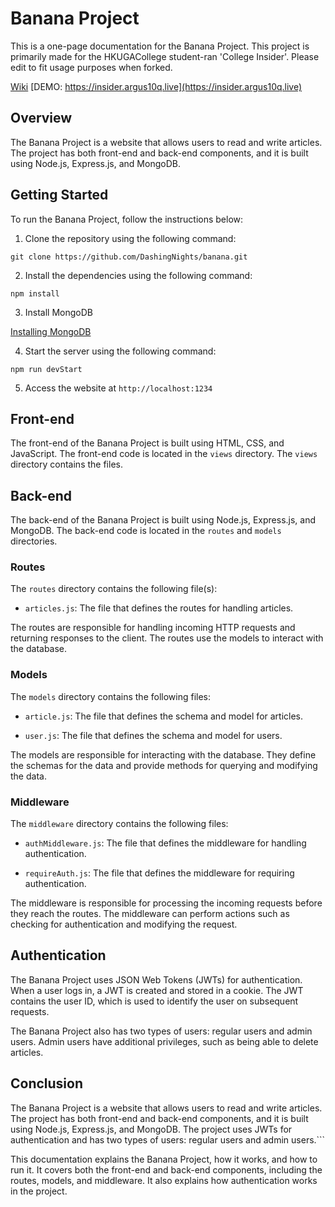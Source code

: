 # Banana Project

This is a one-page documentation for the Banana Project. This project is primarily made for the HKUGACollege student-ran 'College Insider'. Please edit to fit usage purposes when forked.

[Wiki](https://github.com/DashingNights/banana/wiki)
[DEMO: https://insider.argus10q.live](https://insider.argus10q.live)
## Overview

The Banana Project is a website that allows users to read and write articles. The project has both front-end and back-end components, and it is built using Node.js, Express.js, and MongoDB.

## Getting Started

To run the Banana Project, follow the instructions below:

1. Clone the repository using the following command:
   
```git clone https://github.com/DashingNights/banana.git```


2. Install the dependencies using the following command:

```npm install```

3. Install MongoDB

[Installing MongoDB](https://www.mongodb.com/docs/manual/administration/install-community/)


4. Start the server using the following command:

```npm run devStart```


5. Access the website at `http://localhost:1234`

## Front-end

The front-end of the Banana Project is built using HTML, CSS, and JavaScript. The front-end code is located in the `views` directory. The `views` directory contains the files.

## Back-end

The back-end of the Banana Project is built using Node.js, Express.js, and MongoDB. The back-end code is located in the `routes` and `models` directories.

### Routes

The `routes` directory contains the following file(s):

- `articles.js`: The file that defines the routes for handling articles.

The routes are responsible for handling incoming HTTP requests and returning responses to the client. The routes use the models to interact with the database.

### Models

The `models` directory contains the following files:

- `article.js`: The file that defines the schema and model for articles.

- `user.js`: The file that defines the schema and model for users.

The models are responsible for interacting with the database. They define the schemas for the data and provide methods for querying and modifying the data.

### Middleware

The `middleware` directory contains the following files:

- `authMiddleware.js`: The file that defines the middleware for handling authentication.

- `requireAuth.js`: The file that defines the middleware for requiring authentication.

The middleware is responsible for processing the incoming requests before they reach the routes. The middleware can perform actions such as checking for authentication and modifying the request.

## Authentication

The Banana Project uses JSON Web Tokens (JWTs) for authentication. When a user logs in, a JWT is created and stored in a cookie. The JWT contains the user ID, which is used to identify the user on subsequent requests.

The Banana Project also has two types of users: regular users and admin users. Admin users have additional privileges, such as being able to delete articles.

## Conclusion

The Banana Project is a website that allows users to read and write articles. The project has both front-end and back-end components, and it is built using Node.js, Express.js, and MongoDB. The project uses JWTs for authentication and has two types of users: regular users and admin users.```

This documentation explains the Banana Project, how it works, and how to run it. It covers both the front-end and back-end components, including the routes, models, and middleware. It also explains how authentication works in the project.
